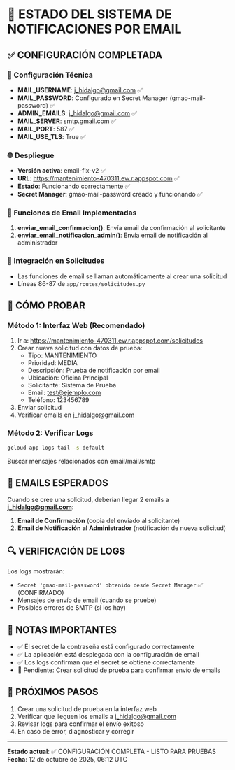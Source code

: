 # 📧 ESTADO DEL SISTEMA DE NOTIFICACIONES POR EMAIL

## ✅ CONFIGURACIÓN COMPLETADA

### 🔧 Configuración Técnica

- **MAIL_USERNAME**: j_hidalgo@gmail.com ✅
- **MAIL_PASSWORD**: Configurado en Secret Manager (gmao-mail-password) ✅
- **ADMIN_EMAILS**: j_hidalgo@gmail.com ✅
- **MAIL_SERVER**: smtp.gmail.com ✅
- **MAIL_PORT**: 587 ✅
- **MAIL_USE_TLS**: True ✅

### 🌐 Despliegue

- **Versión activa**: email-fix-v2 ✅
- **URL**: https://mantenimiento-470311.ew.r.appspot.com ✅
- **Estado**: Funcionando correctamente ✅
- **Secret Manager**: gmao-mail-password creado y funcionando ✅

### 📨 Funciones de Email Implementadas

1. **enviar_email_confirmacion()**: Envía email de confirmación al solicitante
2. **enviar_email_notificacion_admin()**: Envía email de notificación al administrador

### 🔗 Integración en Solicitudes

- Las funciones de email se llaman automáticamente al crear una solicitud
- Líneas 86-87 de `app/routes/solicitudes.py`

## 🧪 CÓMO PROBAR

### Método 1: Interfaz Web (Recomendado)

1. Ir a: https://mantenimiento-470311.ew.r.appspot.com/solicitudes
2. Crear nueva solicitud con datos de prueba:
   - Tipo: MANTENIMIENTO
   - Prioridad: MEDIA
   - Descripción: Prueba de notificación por email
   - Ubicación: Oficina Principal
   - Solicitante: Sistema de Prueba
   - Email: test@ejemplo.com
   - Teléfono: 123456789
3. Enviar solicitud
4. Verificar emails en j_hidalgo@gmail.com

### Método 2: Verificar Logs

```bash
gcloud app logs tail -s default
```

Buscar mensajes relacionados con email/mail/smtp

## 📧 EMAILS ESPERADOS

Cuando se cree una solicitud, deberían llegar 2 emails a **j_hidalgo@gmail.com**:

1. **Email de Confirmación** (copia del enviado al solicitante)
2. **Email de Notificación al Administrador** (notificación de nueva solicitud)

## 🔍 VERIFICACIÓN DE LOGS

Los logs mostrarán:

- `Secret 'gmao-mail-password' obtenido desde Secret Manager` ✅ (CONFIRMADO)
- Mensajes de envío de email (cuando se pruebe)
- Posibles errores de SMTP (si los hay)

## 📝 NOTAS IMPORTANTES

- ✅ El secret de la contraseña está configurado correctamente
- ✅ La aplicación está desplegada con la configuración de email
- ✅ Los logs confirman que el secret se obtiene correctamente
- 🔄 Pendiente: Crear solicitud de prueba para confirmar envío de emails

## 🎯 PRÓXIMOS PASOS

1. Crear una solicitud de prueba en la interfaz web
2. Verificar que lleguen los emails a j_hidalgo@gmail.com
3. Revisar logs para confirmar el envío exitoso
4. En caso de error, diagnosticar y corregir

---

**Estado actual**: ✅ CONFIGURACIÓN COMPLETA - LISTO PARA PRUEBAS
**Fecha**: 12 de octubre de 2025, 06:12 UTC
